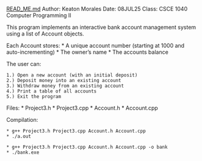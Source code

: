 [READ_ME.md](https://github.com/user-attachments/files/23194870/READ_ME.md)
Author: Keaton Morales Date: 08JUL25 Class: CSCE 1040 Computer Programming II

This program implements an interactive bank account management system using a list of Account objects.

Each Account stores:
	* A unique account number (starting at 1000 and auto-incrementing) 
	* The owner’s name 
	* The accounts balance

The user can:

	1.) Open a new account (with an initial deposit)
	2.) Deposit money into an existing account
	3.) Withdraw money from an existing account
	4.) Print a table of all accounts
	5.) Exit the program

Files:
	* Project3.h
	* Project3.cpp
	* Account.h
	* Account.cpp

Compilation:

	* g++ Project3.h Project3.cpp Account.h Account.cpp
	* ./a.out

	* g++ Project3.h Project3.cpp Account.h Account.cpp -o bank
	* ./bank.exe


